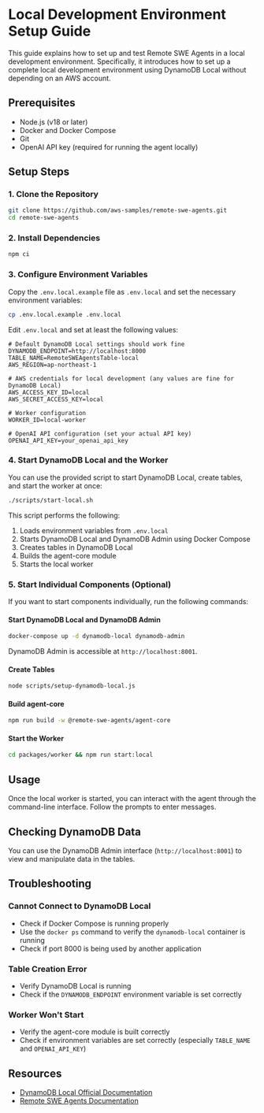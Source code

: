 # Local Development Environment Setup Guide

This guide explains how to set up and test Remote SWE Agents in a local development environment. Specifically, it introduces how to set up a complete local development environment using DynamoDB Local without depending on an AWS account.

## Prerequisites

- Node.js (v18 or later)
- Docker and Docker Compose
- Git
- OpenAI API key (required for running the agent locally)

## Setup Steps

### 1. Clone the Repository

```bash
git clone https://github.com/aws-samples/remote-swe-agents.git
cd remote-swe-agents
```

### 2. Install Dependencies

```bash
npm ci
```

### 3. Configure Environment Variables

Copy the `.env.local.example` file as `.env.local` and set the necessary environment variables:

```bash
cp .env.local.example .env.local
```

Edit `.env.local` and set at least the following values:

```
# Default DynamoDB Local settings should work fine
DYNAMODB_ENDPOINT=http://localhost:8000
TABLE_NAME=RemoteSWEAgentsTable-local
AWS_REGION=ap-northeast-1

# AWS credentials for local development (any values are fine for DynamoDB Local)
AWS_ACCESS_KEY_ID=local
AWS_SECRET_ACCESS_KEY=local

# Worker configuration
WORKER_ID=local-worker

# OpenAI API configuration (set your actual API key)
OPENAI_API_KEY=your_openai_api_key
```

### 4. Start DynamoDB Local and the Worker

You can use the provided script to start DynamoDB Local, create tables, and start the worker at once:

```bash
./scripts/start-local.sh
```

This script performs the following:

1. Loads environment variables from `.env.local`
2. Starts DynamoDB Local and DynamoDB Admin using Docker Compose
3. Creates tables in DynamoDB Local
4. Builds the agent-core module
5. Starts the local worker

### 5. Start Individual Components (Optional)

If you want to start components individually, run the following commands:

#### Start DynamoDB Local and DynamoDB Admin

```bash
docker-compose up -d dynamodb-local dynamodb-admin
```

DynamoDB Admin is accessible at `http://localhost:8001`.

#### Create Tables

```bash
node scripts/setup-dynamodb-local.js
```

#### Build agent-core

```bash
npm run build -w @remote-swe-agents/agent-core
```

#### Start the Worker

```bash
cd packages/worker && npm run start:local
```

## Usage

Once the local worker is started, you can interact with the agent through the command-line interface. Follow the prompts to enter messages.

## Checking DynamoDB Data

You can use the DynamoDB Admin interface (`http://localhost:8001`) to view and manipulate data in the tables.

## Troubleshooting

### Cannot Connect to DynamoDB Local

- Check if Docker Compose is running properly
- Use the `docker ps` command to verify the `dynamodb-local` container is running
- Check if port 8000 is being used by another application

### Table Creation Error

- Verify DynamoDB Local is running
- Check if the `DYNAMODB_ENDPOINT` environment variable is set correctly

### Worker Won't Start

- Verify the agent-core module is built correctly
- Check if environment variables are set correctly (especially `TABLE_NAME` and `OPENAI_API_KEY`)

## Resources

- [DynamoDB Local Official Documentation](https://docs.aws.amazon.com/amazondynamodb/latest/developerguide/DynamoDBLocal.html)
- [Remote SWE Agents Documentation](https://github.com/aws-samples/remote-swe-agents)